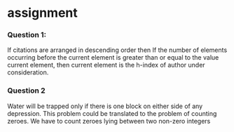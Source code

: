 # assignment

### Question 1:
If citations are arranged in descending order then 
If the number of elements occurring before the current element is greater than or equal to the value current element, then current element is the h-index of author under consideration.

### Question 2
Water will be trapped only if there is one block on either side of any depression. 
This problem could be translated to the problem of counting zeroes. We have to count zeroes lying between two non-zero integers 
